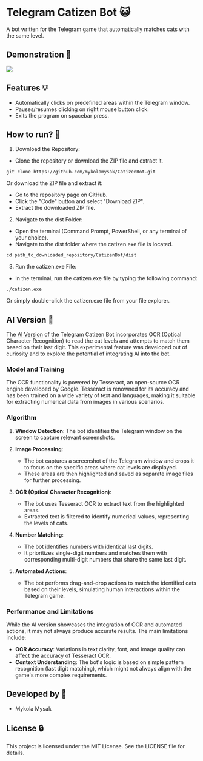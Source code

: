 # Telegram Catizen Bot 😺

A bot written for the Telegram game that automatically matches cats with the same level.

## Demonstration 📱

![](https://media4.giphy.com/media/v1.Y2lkPTc5MGI3NjExbDNobmxtc3R2eDlib3VyMGUzdGpueHR6djF3ODRiN3NuNzE1ZjhlayZlcD12MV9pbnRlcm5hbF9naWZfYnlfaWQmY3Q9Zw/bmoAntYFi8DpnwIHfA/giphy.gif)

## Features 💡

- Automatically clicks on predefined areas within the Telegram window.
- Pauses/resumes clicking on right mouse button click.
- Exits the program on spacebar press.

## How to run? 🚀

1. Download the Repository:
- Clone the repository or download the ZIP file and extract it.

`git clone https://github.com/mykolamysak/CatizenBot.git`

Or download the ZIP file and extract it:
- Go to the repository page on GitHub.
- Click the "Code" button and select "Download ZIP".
- Extract the downloaded ZIP file.

2. Navigate to the dist Folder:

- Open the terminal (Command Prompt, PowerShell, or any terminal of your choice).
- Navigate to the dist folder where the catizen.exe file is located.

`cd path_to_downloaded_repository/CatizenBot/dist`

3. Run the catizen.exe File:

- In the terminal, run the catizen.exe file by typing the following command:

`./catizen.exe`

Or simply double-click the catizen.exe file from your file explorer.

## AI Version 🤖

The [AI Version](https://github.com/mykolamysak/CatizenBot/tree/ai-version) of the Telegram Catizen Bot incorporates OCR (Optical Character Recognition) to read the cat levels and attempts to match them based on their last digit. This experimental feature was developed out of curiosity and to explore the potential of integrating AI into the bot.

### Model and Training

The OCR functionality is powered by Tesseract, an open-source OCR engine developed by Google. Tesseract is renowned for its accuracy and has been trained on a wide variety of text and languages, making it suitable for extracting numerical data from images in various scenarios.

### Algorithm

1. **Window Detection**: The bot identifies the Telegram window on the screen to capture relevant screenshots.

2. **Image Processing**: 
    - The bot captures a screenshot of the Telegram window and crops it to focus on the specific areas where cat levels are displayed.
    - These areas are then highlighted and saved as separate image files for further processing.

3. **OCR (Optical Character Recognition)**:
    - The bot uses Tesseract OCR to extract text from the highlighted areas.
    - Extracted text is filtered to identify numerical values, representing the levels of cats.

4. **Number Matching**:
    - The bot identifies numbers with identical last digits.
    - It prioritizes single-digit numbers and matches them with corresponding multi-digit numbers that share the same last digit.

5. **Automated Actions**:
    - The bot performs drag-and-drop actions to match the identified cats based on their levels, simulating human interactions within the Telegram game.

### Performance and Limitations

While the AI version showcases the integration of OCR and automated actions, it may not always produce accurate results. The main limitations include:
- **OCR Accuracy**: Variations in text clarity, font, and image quality can affect the accuracy of Tesseract OCR.
- **Context Understanding**: The bot's logic is based on simple pattern recognition (last digit matching), which might not always align with the game's more complex requirements.
## Developed by 👷 
- Mykola Mysak

## License 🔒
This project is licensed under the MIT License. See the LICENSE file for details.
